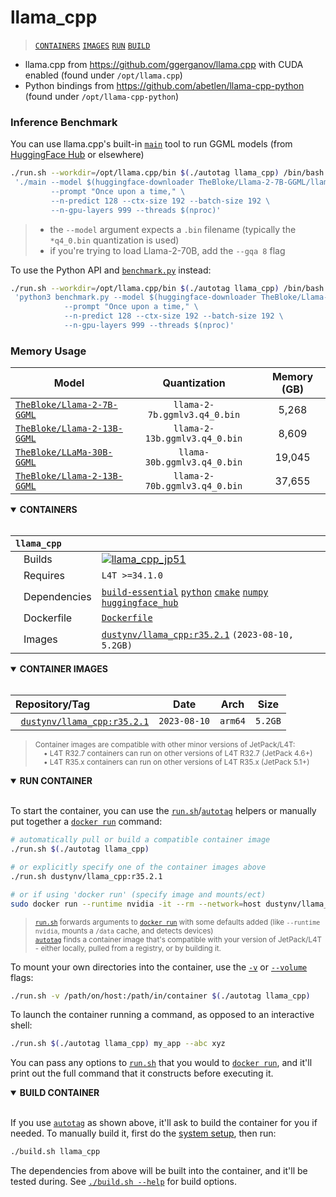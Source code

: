 # llama_cpp

> [`CONTAINERS`](#user-content-containers) [`IMAGES`](#user-content-images) [`RUN`](#user-content-run) [`BUILD`](#user-content-build)


* llama.cpp from https://github.com/ggerganov/llama.cpp with CUDA enabled (found under `/opt/llama.cpp`)
* Python bindings from https://github.com/abetlen/llama-cpp-python (found under `/opt/llama-cpp-python`)

### Inference Benchmark

You can use llama.cpp's built-in [`main`](https://github.com/ggerganov/llama.cpp/tree/master/examples/main) tool to run GGML models (from [HuggingFace Hub](https://huggingface.co/models?search=ggml) or elsewhere)

```bash
./run.sh --workdir=/opt/llama.cpp/bin $(./autotag llama_cpp) /bin/bash -c \
 './main --model $(huggingface-downloader TheBloke/Llama-2-7B-GGML/llama-2-7b.ggmlv3.q4_0.bin) \
         --prompt "Once upon a time," \
         --n-predict 128 --ctx-size 192 --batch-size 192 \
         --n-gpu-layers 999 --threads $(nproc)'
```

> * the `--model` argument expects a `.bin` filename (typically the `*q4_0.bin` quantization is used) <br>
> * if you're trying to load Llama-2-70B, add the `--gqa 8` flag

To use the Python API and [`benchmark.py`](/packages/llm/llama_cpp/benchmark.py) instead:

```bash
./run.sh --workdir=/opt/llama.cpp/bin $(./autotag llama_cpp) /bin/bash -c \
 'python3 benchmark.py --model $(huggingface-downloader TheBloke/Llama-2-7B-GGML/llama-2-7b.ggmlv3.q4_0.bin) \
            --prompt "Once upon a time," \
            --n-predict 128 --ctx-size 192 --batch-size 192 \
            --n-gpu-layers 999 --threads $(nproc)'
```

### Memory Usage

| Model                                                                           |          Quantization         | Memory (GB) |
|---------------------------------------------------------------------------------|:-----------------------------:|:-----------:|
| [`TheBloke/Llama-2-7B-GGML`](https://huggingface.co/TheBloke/Llama-2-7B-GGML)   |  `llama-2-7b.ggmlv3.q4_0.bin` |    5,268    |
| [`TheBloke/Llama-2-13B-GGML`](https://huggingface.co/TheBloke/Llama-2-13B-GGML) | `llama-2-13b.ggmlv3.q4_0.bin` |    8,609    |
| [`TheBloke/LLaMa-30B-GGML`](https://huggingface.co/TheBloke/LLaMa-30B-GGML)     | `llama-30b.ggmlv3.q4_0.bin`   |    19,045   |
| [`TheBloke/Llama-2-13B-GGML`](https://huggingface.co/TheBloke/Llama-2-70B-GGML) | `llama-2-70b.ggmlv3.q4_0.bin` |    37,655   |

<details open>
<summary><b><a id="containers">CONTAINERS</a></b></summary>
<br>

| **`llama_cpp`** | |
| :-- | :-- |
| &nbsp;&nbsp;&nbsp;Builds | [![`llama_cpp_jp51`](https://img.shields.io/github/actions/workflow/status/dusty-nv/jetson-containers/llama_cpp_jp51.yml?label=llama_cpp:jp51)](https://github.com/dusty-nv/jetson-containers/actions/workflows/llama_cpp_jp51.yml) |
| &nbsp;&nbsp;&nbsp;Requires | `L4T >=34.1.0` |
| &nbsp;&nbsp;&nbsp;Dependencies | [`build-essential`](/packages/build-essential) [`python`](/packages/python) [`cmake`](/packages/cmake/cmake_pip) [`numpy`](/packages/numpy) [`huggingface_hub`](/packages/llm/huggingface_hub) |
| &nbsp;&nbsp;&nbsp;Dockerfile | [`Dockerfile`](Dockerfile) |
| &nbsp;&nbsp;&nbsp;Images | [`dustynv/llama_cpp:r35.2.1`](https://hub.docker.com/r/dustynv/llama_cpp/tags) `(2023-08-10, 5.2GB)` |

</details>

<details open>
<summary><b><a id="images">CONTAINER IMAGES</a></b></summary>
<br>

| Repository/Tag | Date | Arch | Size |
| :-- | :--: | :--: | :--: |
| &nbsp;&nbsp;[`dustynv/llama_cpp:r35.2.1`](https://hub.docker.com/r/dustynv/llama_cpp/tags) | `2023-08-10` | `arm64` | `5.2GB` |

> <sub>Container images are compatible with other minor versions of JetPack/L4T:</sub><br>
> <sub>&nbsp;&nbsp;&nbsp;&nbsp;• L4T R32.7 containers can run on other versions of L4T R32.7 (JetPack 4.6+)</sub><br>
> <sub>&nbsp;&nbsp;&nbsp;&nbsp;• L4T R35.x containers can run on other versions of L4T R35.x (JetPack 5.1+)</sub><br>
</details>

<details open>
<summary><b><a id="run">RUN CONTAINER</a></b></summary>
<br>

To start the container, you can use the [`run.sh`](/docs/run.md)/[`autotag`](/docs/run.md#autotag) helpers or manually put together a [`docker run`](https://docs.docker.com/engine/reference/commandline/run/) command:
```bash
# automatically pull or build a compatible container image
./run.sh $(./autotag llama_cpp)

# or explicitly specify one of the container images above
./run.sh dustynv/llama_cpp:r35.2.1

# or if using 'docker run' (specify image and mounts/ect)
sudo docker run --runtime nvidia -it --rm --network=host dustynv/llama_cpp:r35.2.1
```
> <sup>[`run.sh`](/docs/run.md) forwards arguments to [`docker run`](https://docs.docker.com/engine/reference/commandline/run/) with some defaults added (like `--runtime nvidia`, mounts a `/data` cache, and detects devices)</sup><br>
> <sup>[`autotag`](/docs/run.md#autotag) finds a container image that's compatible with your version of JetPack/L4T - either locally, pulled from a registry, or by building it.</sup>

To mount your own directories into the container, use the [`-v`](https://docs.docker.com/engine/reference/commandline/run/#volume) or [`--volume`](https://docs.docker.com/engine/reference/commandline/run/#volume) flags:
```bash
./run.sh -v /path/on/host:/path/in/container $(./autotag llama_cpp)
```
To launch the container running a command, as opposed to an interactive shell:
```bash
./run.sh $(./autotag llama_cpp) my_app --abc xyz
```
You can pass any options to [`run.sh`](/docs/run.md) that you would to [`docker run`](https://docs.docker.com/engine/reference/commandline/run/), and it'll print out the full command that it constructs before executing it.
</details>
<details open>
<summary><b><a id="build">BUILD CONTAINER</b></summary>
<br>

If you use [`autotag`](/docs/run.md#autotag) as shown above, it'll ask to build the container for you if needed.  To manually build it, first do the [system setup](/docs/setup.md), then run:
```bash
./build.sh llama_cpp
```
The dependencies from above will be built into the container, and it'll be tested during.  See [`./build.sh --help`](/jetson_containers/build.py) for build options.
</details>
